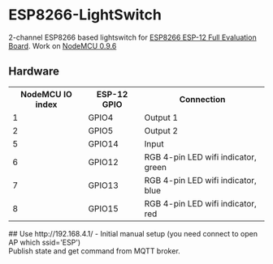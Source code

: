 # ESP8266-LightSwitch
2-channel ESP8266 based lightswitch for <a href="http://www.aliexpress.com/af/ESP8266-ESP%25252d12-Board.html">ESP8266 ESP-12 Full Evaluation Board</a>.
Work on <a href="https://github.com/nodemcu/nodemcu-firmware/releases/tag/0.9.6-dev_20150406">NodeMCU 0.9.6</a>

## Hardware
<table>
    <tr>
      <th>NodeMCU IO index</th>
      <th>ESP-12 GPIO</th>
      <th>Connection</th>
    </tr>
    <tr>
        <td>1</td>
        <td>GPIO4</td>
        <td>Output 1</td>
    </tr>
    <tr>
        <td>2</td>
        <td>GPIO5</td>
        <td>Output 2</td>
    </tr>
    <tr>
        <td>5</td>
        <td>GPIO14</td>
        <td>Input</td>
    </tr>
    <tr>
        <td>6</td>
        <td>GPIO12</td>
        <td>RGB 4-pin LED wifi indicator, green</td>
    </tr>
    <tr>
        <td>7</td>
        <td>GPIO13</td>
        <td>RGB 4-pin LED wifi indicator, blue</td>
    </tr>
    <tr>
        <td>8</td>
        <td>GPIO15</td>
        <td>RGB 4-pin LED wifi indicator, red</td>
    </tr>
</table>
## Use
http://192.168.4.1/ - Initial manual setup (you need connect to open AP which ssid='ESP')<br/>
Publish state and get command from MQTT broker.
